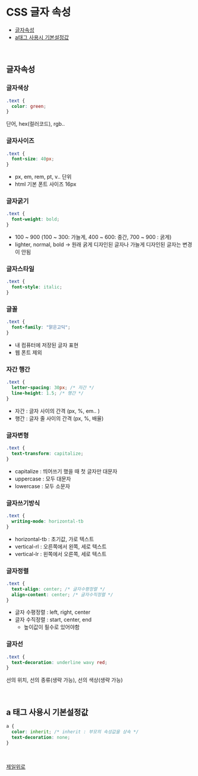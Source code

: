 # CSS 글자 속성

- [글자속성](#글자속성)
- [a태그 사용시 기본설정값](#a-태그-사용시-기본설정값)

&nbsp;

## 글자속성

### 글자색상

```css
.text {
  color: green;
}
```

단어, hex(컬러코드), rgb.. 

### 글자사이즈

```css
.text {
  font-size: 40px;
}
```

- px, em, rem, pt, v.. 단위
- html 기본 폰트 사이즈 16px

### 글자굵기

```css
.text {
  font-weight: bold;
}
```

- 100 ~ 900 (100 ~ 300: 가늘게, 400 ~ 600: 중간, 700 ~ 900 : 굵게)
- lighter, normal, bold -> 원래 굵게 디자인된 글자나 가늘게 디자인된 글자는 변경이 안됨

### 글자스타일

```css 
.text {
  font-style: italic;
}
```

### 글꼴

```css
.text {
  font-family: "맑은고딕";
}
```

- 내 컴퓨터에 저장된 글자 표현
- 웹 폰트 제외

### 자간 행간

```css
.text {
  letter-spacing: 30px; /* 자간 */
  line-height: 1.5; /* 행간 */
}
```

- 자간 : 글자 사이의 간격 (px, %, em.. )
- 행간 : 글자 줄 사이의 간격 (px, %, 배율)

### 글자변형

```css
.text {
  text-transform: capitalize;
}
```

- capitalize : 띄어쓰기 했을 때 첫 글자만 대문자
- uppercase : 모두 대문자
- lowercase : 모두 소문자

### 글자쓰기방식

```css
.text {
  writing-mode: horizontal-tb
}
```

- horizontal-tb : 초기값, 가로 텍스트
- vertical-rl : 오른쪽에서 왼쪽, 세로 텍스트
- vertical-lr : 왼쪽에서 오른쪽, 세로 텍스트

### 글자정렬

```css
.text {
  text-align: center; /* 글자수평정렬 */
  align-content: center; /* 글자수직정렬 */
}
```

- 글자 수평정렬 : left, right, center
- 글자 수직정렬 : start, center, end
  - 높이값이 필수로 있어야함

### 글자선

```css
.text {
  text-decoration: underline wavy red;
}
```

선의 위치, 선의 종류(생략 가능), 선의 색상(생략 가능)

&nbsp;

## a 태그 사용시 기본설정값

```css
a {
  color: inherit; /* inherit : 부모의 속성값을 상속 */
  text-decoration: none;
}
```

&nbsp;

[제일위로](#css-글자-속성)